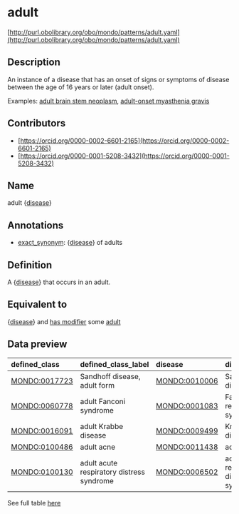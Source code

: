 # adult 

[http://purl.obolibrary.org/obo/mondo/patterns/adult.yaml](http://purl.obolibrary.org/obo/mondo/patterns/adult.yaml)
## Description 

An instance of a disease that has an onset of signs or symptoms of disease between the age of 16 years or later (adult onset).

Examples: [adult brain stem neoplasm](http://purl.obolibrary.org/obo/MONDO_0024797), [adult-onset myasthenia gravis](http://purl.obolibrary.org/obo/MONDO_0018324)
## Contributors 
* [https://orcid.org/0000-0002-6601-2165](https://orcid.org/0000-0002-6601-2165) 
* [https://orcid.org/0000-0001-5208-3432](https://orcid.org/0000-0001-5208-3432) 
## Name 

adult {[disease](http://purl.obolibrary.org/obo/MONDO_0000001)}

## Annotations 

* [exact_synonym](http://www.geneontology.org/formats/oboInOwl#hasExactSynonym): {[disease](http://purl.obolibrary.org/obo/MONDO_0000001)} of adults

## Definition 

A {[disease](http://purl.obolibrary.org/obo/MONDO_0000001)} that occurs in an adult.

## Equivalent to 

{[disease](http://purl.obolibrary.org/obo/MONDO_0000001)} and [has modifier](http://purl.obolibrary.org/obo/RO_0002573) some [adult](http://purl.obolibrary.org/obo/HP_0003581)

## Data preview 
| defined_class                                | defined_class_label                       | disease                                      | disease_label                       |
|:---------------------------------------------|:------------------------------------------|:---------------------------------------------|:------------------------------------|
| [MONDO:0017723](http://purl.obolibrary.org/obo/MONDO_0017723) | Sandhoff disease, adult form              | [MONDO:0010006](http://purl.obolibrary.org/obo/MONDO_0010006) | Sandhoff disease                    |
| [MONDO:0060778](http://purl.obolibrary.org/obo/MONDO_0060778) | adult Fanconi syndrome                    | [MONDO:0001083](http://purl.obolibrary.org/obo/MONDO_0001083) | Fanconi renotubular syndrome        |
| [MONDO:0016091](http://purl.obolibrary.org/obo/MONDO_0016091) | adult Krabbe disease                      | [MONDO:0009499](http://purl.obolibrary.org/obo/MONDO_0009499) | Krabbe disease                      |
| [MONDO:0100486](http://purl.obolibrary.org/obo/MONDO_0100486) | adult acne                                | [MONDO:0011438](http://purl.obolibrary.org/obo/MONDO_0011438) | acne                                |
| [MONDO:0100130](http://purl.obolibrary.org/obo/MONDO_0100130) | adult acute respiratory distress syndrome | [MONDO:0006502](http://purl.obolibrary.org/obo/MONDO_0006502) | acute respiratory distress syndrome |

See full table [here](https://github.com/monarch-initiative/mondo/blob/master/src/patterns/data/matches/adult.tsv) 
